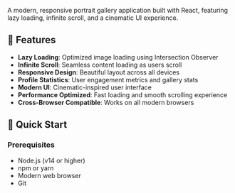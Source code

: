 A modern, responsive portrait gallery application built with React, featuring lazy loading, infinite scroll, and a cinematic UI experience.

## 🌟 Features

- **Lazy Loading**: Optimized image loading using Intersection Observer
- **Infinite Scroll**: Seamless content loading as users scroll
- **Responsive Design**: Beautiful layout across all devices
- **Profile Statistics**: User engagement metrics and gallery stats
- **Modern UI**: Cinematic-inspired user interface
- **Performance Optimized**: Fast loading and smooth scrolling experience
- **Cross-Browser Compatible**: Works on all modern browsers

## 🚀 Quick Start

### Prerequisites

- Node.js (v14 or higher)
- npm or yarn
- Modern web browser
- Git
